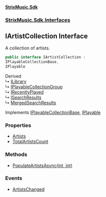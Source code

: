 #### [StrixMusic.Sdk](./index.md 'index')
### [StrixMusic.Sdk.Interfaces](./StrixMusic-Sdk-Interfaces.md 'StrixMusic.Sdk.Interfaces')
## IArtistCollection Interface
A collection of artists.  
```csharp
public interface IArtistCollection :
IPlayableCollectionBase,
IPlayable
```
Derived  
&#8627; [ILibrary](./StrixMusic-Sdk-Interfaces-ILibrary.md 'StrixMusic.Sdk.Interfaces.ILibrary')  
&#8627; [IPlayableCollectionGroup](./StrixMusic-Sdk-Interfaces-IPlayableCollectionGroup.md 'StrixMusic.Sdk.Interfaces.IPlayableCollectionGroup')  
&#8627; [IRecentlyPlayed](./StrixMusic-Sdk-Interfaces-IRecentlyPlayed.md 'StrixMusic.Sdk.Interfaces.IRecentlyPlayed')  
&#8627; [ISearchResults](./StrixMusic-Sdk-Interfaces-ISearchResults.md 'StrixMusic.Sdk.Interfaces.ISearchResults')  
&#8627; [MergedSearchResults](./StrixMusic-Sdk-MergedWrappers-MergedSearchResults.md 'StrixMusic.Sdk.MergedWrappers.MergedSearchResults')  

Implements [IPlayableCollectionBase](./StrixMusic-Sdk-Interfaces-IPlayableCollectionBase.md 'StrixMusic.Sdk.Interfaces.IPlayableCollectionBase'), [IPlayable](./StrixMusic-Sdk-Interfaces-IPlayable.md 'StrixMusic.Sdk.Interfaces.IPlayable')  
### Properties
- [Artists](./StrixMusic-Sdk-Interfaces-IArtistCollection-Artists.md 'StrixMusic.Sdk.Interfaces.IArtistCollection.Artists')
- [TotalArtistsCount](./StrixMusic-Sdk-Interfaces-IArtistCollection-TotalArtistsCount.md 'StrixMusic.Sdk.Interfaces.IArtistCollection.TotalArtistsCount')
### Methods
- [PopulateArtistsAsync(int, int)](./StrixMusic-Sdk-Interfaces-IArtistCollection-PopulateArtistsAsync(int_int).md 'StrixMusic.Sdk.Interfaces.IArtistCollection.PopulateArtistsAsync(int, int)')
### Events
- [ArtistsChanged](./StrixMusic-Sdk-Interfaces-IArtistCollection-ArtistsChanged.md 'StrixMusic.Sdk.Interfaces.IArtistCollection.ArtistsChanged')
